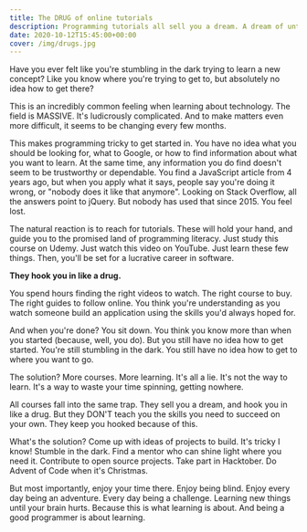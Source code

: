 ```yaml
---
title: The DRUG of online tutorials
description: Programming tutorials all sell you a dream. A dream of untapped skills. A dream of potential. But they all have the same problem.
date: 2020-10-12T15:45:00+00:00
cover: /img/drugs.jpg
---
```

Have you ever felt like you're stumbling in the dark trying to learn a new concept? Like you know where you're trying
to get to, but absolutely no idea how to get there?

This is an incredibly common feeling when learning about technology. The field is MASSIVE. It's ludicrously complicated.
And to make matters even more difficult, it seems to be changing every few months.

This makes programming tricky to get started in. You have no idea what you should be looking for, what to Google, or
how to find information about what you want to learn. At the same time, any information you do find doesn't seem to be
trustworthy or dependable. You find a JavaScript article from 4 years ago, but when you apply what it says, people say you're doing it
wrong, or "nobody does it like that anymore". Looking on Stack Overflow, all the answers point to jQuery. But nobody has
used that since 2015. You feel lost.

The natural reaction is to reach for tutorials. These will hold your hand, and guide you to the promised land of programming
literacy. Just study this course on Udemy. Just watch this video on YouTube. Just learn these few things. Then, you'll be set
for a lucrative career in software.

**They hook you in like a drug.**

You spend hours finding the right videos to watch. The right course to buy. The right guides to follow online. You think
you're understanding as you watch someone build an application using the skills you'd always hoped for.

And when you're done? You sit down. You think you know more than when you started (because, well, you do). But you still have no idea
how to get started. You're still stumbling in the dark. You still have no idea how to get to where you want to go.

The solution? More courses. More learning. It's all a lie. It's not the way to learn. It's a way to waste your time
spinning, getting nowhere.

All courses fall into the same trap. They sell you a dream, and hook you in like a drug. But they DON'T teach you
the skills you need to succeed on your own. They keep you hooked because of this.

What's the solution? Come up with ideas of projects to build. It's tricky I know! Stumble in the
dark. Find a mentor who can shine light where you need it. Contribute to open source projects. Take part in Hacktober.
Do Advent of Code when it's Christmas.

But most importantly, enjoy your time there. Enjoy being blind. Enjoy every day being an adventure. Every day being a
challenge. Learning new things until your brain hurts. Because this is what learning is about. And being a good programmer is about learning.
